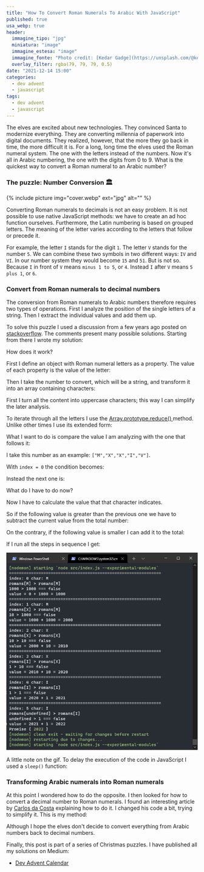 ```yaml
---
title: "How To Convert Roman Numerals To Arabic With JavaScript"
published: true
usa_webp: true
header:
  immagine_tipo: "jpg"
  miniatura: "image"
  immagine_estesa: "image"
  immagine_fonte: "Photo credit: [Kedar Gadge](https://unsplash.com/@kedar9)"
  overlay_filter: rgba(79, 79, 79, 0.5)
date: "2021-12-14 15:00"
categories:
  - dev advent
  - javascript
tags:
  - dev advent
  - javascript
---
```


The elves are excited about new technologies. They convinced Santa to modernize everything. They are converting millennia of paperwork into digital documents. They realized, however, that the more they go back in time, the more difficult it is. For a long, long time the elves used the Roman numeral system. The one with the letters instead of the numbers. Now it's all in Arabic numbering, the one with the digits from 0 to 9. What is the quickest way to convert a Roman numeral to an Arabic number?

### The puzzle: Number Conversion 🏛️

{% include picture img="cover.webp" ext="jpg" alt="" %}

Converting Roman numerals to decimals is not an easy problem. It is not possible to use native JavaScript methods: we have to create an ad hoc function ourselves. Furthermore, the Latin numbering is based on grouped letters. The meaning of the letter varies according to the letters that follow or precede it.

For example, the letter `I` stands for the digit `1`. The letter `V` stands for the number `5`. We can combine these two symbols in two different ways: `IV` and `VI`. In our number system they would become `15` and `51`. But is not so. Because `I` in front of `V` means `minus 1 to 5`, or `4`. Instead `I` after `V` means `5 plus 1`, or `6`.

### Convert from Roman numerals to decimal numbers

The conversion from Roman numerals to Arabic numbers therefore requires two types of operations. First I analyze the position of the single letters of a string. Then I extract the individual values and add them up.

To solve this puzzle I used a discussion from a few years ago posted on [stackoverflow](https://stackoverflow.com/questions/48946083/convert-roman-number-to-arabic-using-javascript). The comments present many possible solutions. Starting from there I wrote my solution:

<script src="https://gist.github.com/el3um4s/cbbf855caa1016895bc54b14105e614f.js"></script>

How does it work?

First I define an object with Roman numeral letters as a property. The value of each property is the value of the letter:

<script src="https://gist.github.com/el3um4s/ef6885703ed30dc3e635d34c6d45a0aa.js"></script>

Then I take the number to convert, which will be a string, and transform it into an array containing characters:

<script src="https://gist.github.com/el3um4s/80b6f784f52914a0979e290e2e05721b.js"></script>

First I turn all the content into uppercase characters; this way I can simplify the later analysis.

To iterate through all the letters I use the [Array.prototype.reduce()
](https://developer.mozilla.org/en-US/docs/Web/JavaScript/Reference/Global_Objects/Array/Reduce) method. Unlike other times I use its extended form:

<script src="https://gist.github.com/el3um4s/ce22b935b283c039d4894fff1f3a17b5.js"></script>

What I want to do is compare the value I am analyzing with the one that follows it:

<script src="https://gist.github.com/el3um4s/bc22137a26bd05b643e5a366fdcaa9fe.js"></script>

I take this number as an example: `["M","X","X","I","V"]`.

With `index = 0` the condition becomes:

<script src="https://gist.github.com/el3um4s/d2752da812fcea19dbaab042e3335e9b.js"></script>

Instead the next one is:

<script src="https://gist.github.com/el3um4s/cd6cdeb570788c315e33f2484d618da1.js"></script>

What do I have to do now?

Now I have to calculate the value that that character indicates.

So if the following value is greater than the previous one we have to subtract the current value from the total number:

<script src="https://gist.github.com/el3um4s/f6f7e658c1eb31d07d2b34ac76785578.js"></script>

On the contrary, if the following value is smaller I can add it to the total:

<script src="https://gist.github.com/el3um4s/701c3303b4c1ff3c74187bb41132e9fc.js"></script>

If I run all the steps in sequence I get:

![roman.gif](https://raw.githubusercontent.com/el3um4s/strani-anelli-blog/master/_posts/2021/2021-12-14-come-convertire-numeri-romani/roman.gif)

A little note on the gif. To delay the execution of the code in JavaScript I used a `sleep()` function:

<script src="https://gist.github.com/el3um4s/8351498f1dc607bc75ce4af76990012c.js"></script>

### Transforming Arabic numerals into Roman numerals

At this point I wondered how to do the opposite. I then looked for how to convert a decimal number to Roman numerals. I found an interesting article by [Carlos da Costa](https://calolocosta.medium.com/create-a-roman-numerals-converter-in-javascript-a82fda6b7a60) explaining how to do it. I changed his code a bit, trying to simplify it. This is my method:

<script src="https://gist.github.com/el3um4s/36f4d3ef67ecda07d64e723eb270f828.js"></script>

Although I hope the elves don't decide to convert everything from Arabic numbers back to decimal numbers.

Finally, this post is part of a series of Christmas puzzles. I have published all my solutions on Medium:

- [Dev Advent Calendar](https://el3um4s.medium.com/list/dev-advent-calendar-89d163132d6e)
